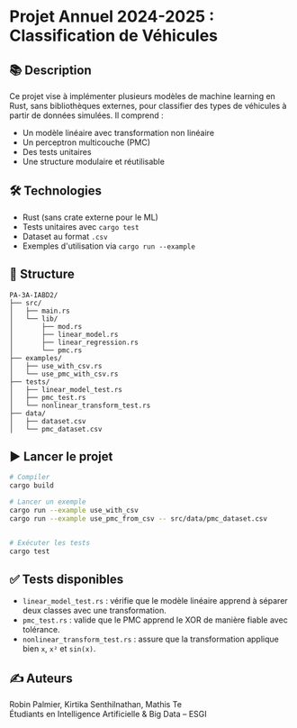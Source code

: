 # Projet Annuel 2024-2025 : Classification de Véhicules

## 📚 Description

Ce projet vise à implémenter plusieurs modèles de machine learning en Rust, sans bibliothèques externes, pour classifier des types de véhicules à partir de données simulées. Il comprend :

- Un modèle linéaire avec transformation non linéaire
- Un perceptron multicouche (PMC)
- Des tests unitaires
- Une structure modulaire et réutilisable

## 🛠 Technologies

- Rust (sans crate externe pour le ML)
- Tests unitaires avec `cargo test`
- Dataset au format `.csv`
- Exemples d'utilisation via `cargo run --example`

## 📂 Structure

```
PA-3A-IABD2/
├── src/
│   ├── main.rs
│   └── lib/
│       ├── mod.rs
│       ├── linear_model.rs
│       ├── linear_regression.rs
│       └── pmc.rs
├── examples/
│   ├── use_with_csv.rs
│   └── use_pmc_with_csv.rs
├── tests/
│   ├── linear_model_test.rs
│   ├── pmc_test.rs
│   └── nonlinear_transform_test.rs
├── data/
│   ├── dataset.csv
│   └── pmc_dataset.csv
```

## ▶️ Lancer le projet

```bash
# Compiler
cargo build

# Lancer un exemple
cargo run --example use_with_csv
cargo run --example use_pmc_from_csv -- src/data/pmc_dataset.csv


# Exécuter les tests
cargo test
```

## ✅ Tests disponibles

- `linear_model_test.rs` : vérifie que le modèle linéaire apprend à séparer deux classes avec une transformation.
- `pmc_test.rs` : valide que le PMC apprend le XOR de manière fiable avec tolérance.
- `nonlinear_transform_test.rs` : assure que la transformation applique bien `x`, `x²` et `sin(x)`.

## ✍️ Auteurs

Robin Palmier, Kirtika Senthilnathan, Mathis Te  
Étudiants en Intelligence Artificielle & Big Data – ESGI

